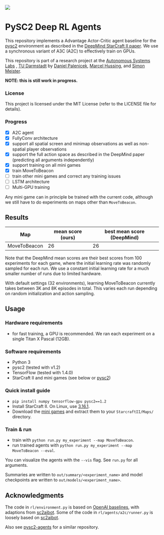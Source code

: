 ![](https://media.giphy.com/media/l1IBilqNEvJnFnMmQ/giphy.gif)

# PySC2 Deep RL Agents

This repository implements a Advantage Actor-Critic agent baseline for the
[pysc2](https://github.com/deepmind/pysc2/)
environment as described in the
[DeepMind StarCraft II paper](https://deepmind.com/documents/110/sc2le.pdf).
We use a synchronous variant of A3C (A2C) to effectively train on GPUs.

This repository is part of a research project at the 
[Autonomous Systems Labs](http://www.ias.informatik.tu-darmstadt.de/) 
, [TU Darmstadt](https://www.tu-darmstadt.de/) by
[Daniel Palenicek](https://github.com/danielpalen),
[Marcel Hussing](https://github.com/marcelhussing), and
[Simon Meister](https://github.com/simonmeister).

**NOTE: this is still work in progress.**

### License

This project is licensed under the MIT License (refer to the LICENSE file for details).

### Progress
- [x] A2C agent
- [x] FullyConv architecture
- [x] support all spatial screen and minimap observations as well as non-spatial player observations
- [x] support the full action space as described in the DeepMind paper
(predicting all arguments independently)
- [x] support training on all mini games
- [x] train MoveToBeacon
- [ ] train other mini games and correct any training issues
- [ ] LSTM architecture
- [ ] Multi-GPU training

Any mini game can in principle be trained with the current code,
although we still have to do experiments on maps other than `MoveToBeacon`.

## Results

| Map | mean score (ours) | best mean score (DeepMind) |
| --- | --- | --- |
| MoveToBeacon | 26 | 26 |

Note that the DeepMind mean scores are their best scores from 100 experiments for each
game, where the initial learning rate was randomly sampled for each run.
We use a constant initial learning rate for a much smaller number of runs due to limited hardware.

With default settings (32 environments), learning MoveToBeacon currently
takes between 3K and 8K episodes in total.
This varies each run depending on random initialization and action sampling.

## Usage

### Hardware requirements
- for fast training, a GPU is recommended.
We ran each experiment on a single Titan X Pascal (12GB).

### Software requirements
- Python 3
- pysc2 (tested with v1.2)
- TensorFlow (tested with 1.4.0)
- StarCraft II and mini games (see below or
  [pysc2](https://github.com/deepmind/pysc2/))

### Quick install guide
- `pip install numpy tensorflow-gpu pysc2==1.2`
- Install StarCraft II. On Linux, use
[3.16.1](http://blzdistsc2-a.akamaihd.net/Linux/SC2.3.16.1.zip).
- Download the
[mini games](https://github.com/deepmind/pysc2/releases/download/v1.2/mini_games.zip)
and extract them to your `StarcraftII/Maps/` directory.

### Train & run
- train with `python run.py my_experiment --map MoveToBeacon`.
- run trained agents with `python run.py my_experiment --map MoveToBeacon --eval`.

You can visualize the agents with the `--vis` flag.
See `run.py` for all arguments.

Summaries are written to `out/summary/<experiment_name>`
and model checkpoints are written to `out/models/<experiment_name>`.


## Acknowledgments
The code in `rl/environment.py` is based on
[OpenAI baselines](https://github.com/openai/baselines/tree/master/baselines/a2c),
with adaptions from
[sc2aibot](https://github.com/pekaalto/sc2aibot).
Some of the code in `rl/agents/a2c/runner.py` is loosely based on
[sc2aibot](https://github.com/pekaalto/sc2aibot).

Also see
[pysc2-agents](https://github.com/xhujoy/pysc2-agents)
for a similar repository.
